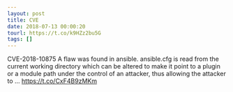 ```yaml
---
layout: post
title: CVE
date: 2018-07-13 00:00:20
tourl: https://t.co/k9HZz2bu5G
tags: []
---
```

CVE-2018-10875 A flaw was found in ansible. ansible.cfg is read from the current working directory which can be altered to make it point to a plugin or a module path under the control of an attacker, thus allowing the attacker to ... https://t.co/CxF4B9zMKm